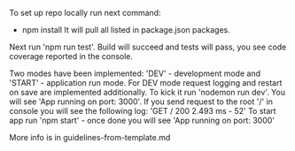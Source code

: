 To set up repo locally run next command:
- npm install
It will pull all listed in package.json packages.

Next run 'npm run test'. Build will succeed and tests will pass, you see code coverage reported in the console.

Two modes have been implemented: 'DEV' - development mode and 'START' - application run mode.
For DEV mode request logging and restart on save are implemented additionally. To kick it run 'nodemon run dev'.
You will see 'App running on port: 3000'. If you send request to the root '/' in console you will see the following log:
'GET / 200 2.493 ms - 52'
To start app run 'npm start' - once done you will see 'App running on port: 3000'

More info is in guidelines-from-template.md